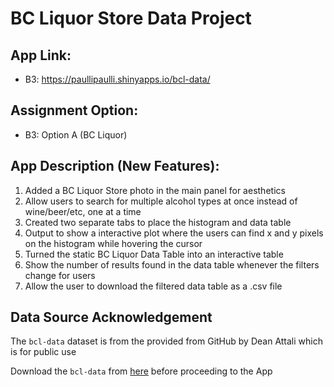 # BC Liquor Store Data Project

## **App Link**:

- B3: https://paullipaulli.shinyapps.io/bcl-data/

## **Assignment Option**:

- B3: Option A (BC Liquor)

## **App Description (New Features)**:

1. Added a BC Liquor Store photo in the main panel for aesthetics
2. Allow users to search for multiple alcohol types at once instead of wine/beer/etc, one at a time
3. Created two separate tabs to place the histogram and data table
4. Output to show a interactive plot where the users can find x and y pixels on the histogram while hovering the cursor
5. Turned the static BC Liquor Data Table into an interactive table
6. Show the number of results found in the data table whenever the filters change for users
7. Allow the user to download the filtered data table as a .csv file

## Data Source Acknowledgement

The `bcl-data` dataset is from the provided from GitHub by Dean Attali which is for public use 

Download the `bcl-data` from [here](https://github.com/daattali/shiny-server/blob/master/bcl/data/bcl-data.csv) before proceeding to the App

